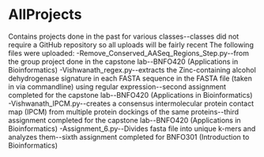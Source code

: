 # AllProjects
Contains projects done in the past for various classes--classes did not require a GitHub repository so all uploads will be fairly recent
The following files were uploaded:
  -Remove_Conserved_AASeq_Regions_Step.py--from the group project done in the capstone lab--BNFO420 (Applications in Bioinformatics)
  -Vishwanath_regex.py--extracts the Zinc-containing alcohol dehydrogenase signature in each FASTA sequence in the FASTA file (taken in via commandline) using regular expression--second assignment completed for the capstone lab--BNFO420 (Applications in Bioinformatics)
  -Vishwanath_IPCM.py--creates a consensus intermolecular protein contact map (IPCM) from multiple protein dockings of the same proteins--third assignment completed for the capstone lab--BNFO420 (Applications in Bioinformatics)
  -Assignment_6.py--Divides fasta file into unique k-mers and analyzes them--sixth assignment completed for BNFO301 (Introduction to Bioinformatics)
